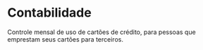 # Contabilidade
 Controle mensal de uso de cartões de crédito, para pessoas que emprestam seus cartões para terceiros.
